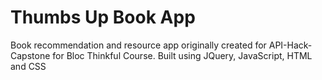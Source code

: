 # Thumbs Up Book App  
Book recommendation and resource app
originally created for API-Hack-Capstone for Bloc Thinkful Course.
Built using JQuery, JavaScript, HTML and CSS
